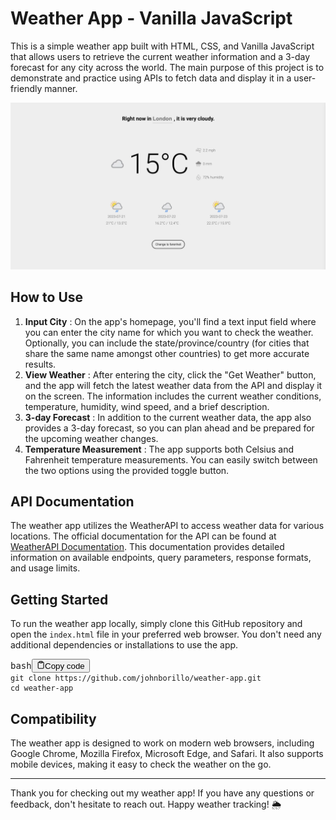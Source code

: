 # Weather App - Vanilla JavaScript

This is a simple weather app built with HTML, CSS, and Vanilla JavaScript that allows users to retrieve the current weather information and a 3-day forecast for any city across the world. The main purpose of this project is to demonstrate and practice using APIs to fetch data and display it in a user-friendly manner.

![1689901228218](image/README/1689901228218.png)

## How to Use

1. **Input City** : On the app's homepage, you'll find a text input field where you can enter the city name for which you want to check the weather. Optionally, you can include the state/province/country (for cities that share the same name amongst other countries) to get more accurate results.
2. **View Weather** : After entering the city, click the "Get Weather" button, and the app will fetch the latest weather data from the API and display it on the screen. The information includes the current weather conditions, temperature, humidity, wind speed, and a brief description.
3. **3-day Forecast** : In addition to the current weather data, the app also provides a 3-day forecast, so you can plan ahead and be prepared for the upcoming weather changes.
4. **Temperature Measurement** : The app supports both Celsius and Fahrenheit temperature measurements. You can easily switch between the two options using the provided toggle button.

## API Documentation

The weather app utilizes the WeatherAPI to access weather data for various locations. The official documentation for the API can be found at [WeatherAPI Documentation](https://www.weatherapi.com/docs/). This documentation provides detailed information on available endpoints, query parameters, response formats, and usage limits.

## Getting Started

To run the weather app locally, simply clone this GitHub repository and open the `index.html` file in your preferred web browser. You don't need any additional dependencies or installations to use the app.

<pre><div class="bg-black rounded-md mb-4"><div class="flex items-center relative text-gray-200 bg-gray-800 px-4 py-2 text-xs font-sans justify-between rounded-t-md"><span>bash</span><button class="flex ml-auto gap-2"><svg stroke="currentColor" fill="none" stroke-width="2" viewBox="0 0 24 24" stroke-linecap="round" stroke-linejoin="round" class="h-4 w-4" height="1em" width="1em" xmlns="http://www.w3.org/2000/svg"><path d="M16 4h2a2 2 0 0 1 2 2v14a2 2 0 0 1-2 2H6a2 2 0 0 1-2-2V6a2 2 0 0 1 2-2h2"></path><rect x="8" y="2" width="8" height="4" rx="1" ry="1"></rect></svg>Copy code</button></div><div class="p-4 overflow-y-auto"><code class="!whitespace-pre hljs language-bash">git clone https://github.com/johnborillo/weather-app.git
cd weather-app
</code></div></div></pre>

## Compatibility

The weather app is designed to work on modern web browsers, including Google Chrome, Mozilla Firefox, Microsoft Edge, and Safari. It also supports mobile devices, making it easy to check the weather on the go.

---

Thank you for checking out my weather app! If you have any questions or feedback, don't hesitate to reach out. Happy weather tracking! 🌦️
